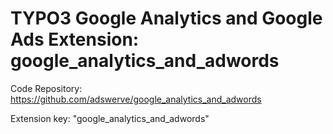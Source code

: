 # TYPO3 Google Analytics and Google Ads Extension:  google_analytics_and_adwords

Code Repository: https://github.com/adswerve/google_analytics_and_adwords

Extension key: "google_analytics_and_adwords"
